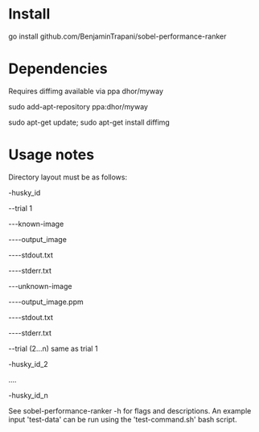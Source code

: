 # Install
go install github.com/BenjaminTrapani/sobel-performance-ranker

# Dependencies
Requires diffimg available via ppa dhor/myway

sudo add-apt-repository ppa:dhor/myway

sudo apt-get update; sudo apt-get install diffimg

# Usage notes
Directory layout must be as follows:

-husky_id

--trial 1

---known-image

----output_image

----stdout.txt

----stderr.txt

---unknown-image

----output_image.ppm

----stdout.txt

----stderr.txt

--trial (2...n) same as trial 1

-husky_id_2

....

-husky_id_n


See sobel-performance-ranker -h for flags and descriptions. An example 
input 'test-data' can be run using the 'test-command.sh' bash script.
